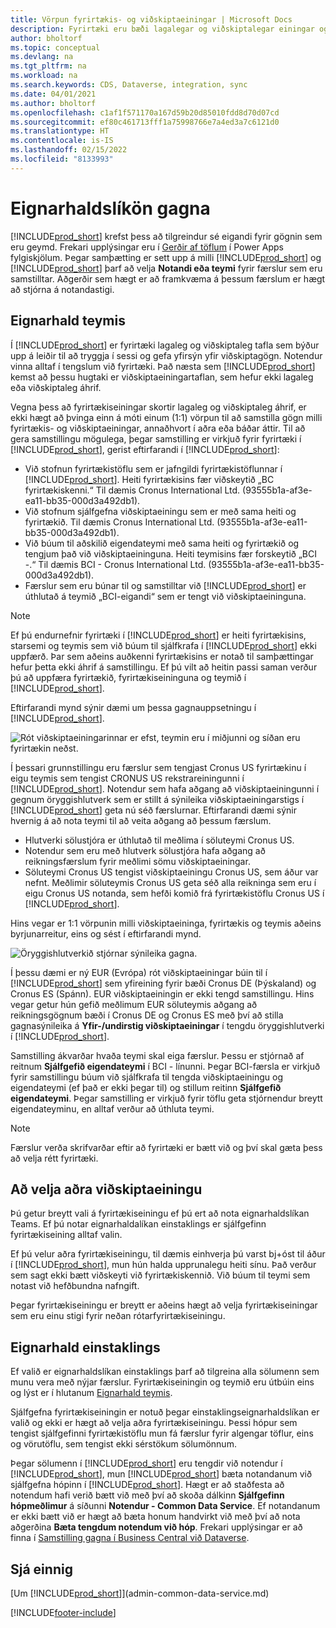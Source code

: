 ```yaml
---
title: Vörpun fyrirtækis- og viðskiptaeiningar | Microsoft Docs
description: Fyrirtæki eru bæði lagalegar og viðskiptalegar einingar og eru notuð til að tryggja í sessi og gefa yfirsýn yfir viðskiptagögn.
author: bholtorf
ms.topic: conceptual
ms.devlang: na
ms.tgt_pltfrm: na
ms.workload: na
ms.search.keywords: CDS, Dataverse, integration, sync
ms.date: 04/01/2021
ms.author: bholtorf
ms.openlocfilehash: c1af1f571170a167d59b20d85010fdd8d70d07cd
ms.sourcegitcommit: ef80c461713fff1a75998766e7a4ed3a7c6121d0
ms.translationtype: HT
ms.contentlocale: is-IS
ms.lasthandoff: 02/15/2022
ms.locfileid: "8133993"
---
```

# <a name="data-ownership-models"></a>Eignarhaldslíkön gagna


[!INCLUDE[prod_short](includes/cds_long_md.md)] krefst þess að tilgreindur sé eigandi fyrir gögnin sem eru geymd. Frekari upplýsingar eru í [Gerðir af töflum](/powerapps/maker/data-platform/types-of-entities) í Power Apps fylgiskjölum. Þegar samþætting er sett upp á milli [!INCLUDE[prod_short](includes/cds_long_md.md)] og [!INCLUDE[prod_short](includes/prod_short.md)] þarf að velja **Notandi eða teymi** fyrir færslur sem eru samstilltar. Aðgerðir sem hægt er að framkvæma á þessum færslum er hægt að stjórna á notandastigi. <!--We recommend the Team ownership model because it makes it easier to manage ownership for multiple people.NO LONGER TRUE IN DATAVERSE-->

## <a name="team-ownership"></a>Eignarhald teymis
Í [!INCLUDE[prod_short](includes/prod_short.md)] er fyrirtæki lagaleg og viðskiptaleg tafla sem býður upp á leiðir til að tryggja í sessi og gefa yfirsýn yfir viðskiptagögn. Notendur vinna alltaf í tengslum við fyrirtæki. Það næsta sem [!INCLUDE[prod_short](includes/cds_long_md.md)] kemst að þessu hugtaki er viðskiptaeiningartaflan, sem hefur ekki lagaleg eða viðskiptaleg áhrif.

Vegna þess að fyrirtækiseiningar skortir lagaleg og viðskiptaleg áhrif, er ekki hægt að þvinga einn á móti einum (1:1) vörpun til að samstilla gögn milli fyrirtækis- og viðskiptaeiningar, annaðhvort í aðra eða báðar áttir. Til að gera samstillingu mögulega, þegar samstilling er virkjuð fyrir fyrirtæki í [!INCLUDE[prod_short](includes/prod_short.md)], gerist eftirfarandi í [!INCLUDE[prod_short](includes/cds_long_md.md)]:

* Við stofnun fyrirtækistöflu sem er jafngildi fyrirtækistöflunnar í [!INCLUDE[prod_short](includes/prod_short.md)]. Heiti fyrirtækisins fær viðskeytið „BC fyrirtækiskenni.“ Til dæmis Cronus International Ltd. (93555b1a-af3e-ea11-bb35-000d3a492db1).
* Við stofnum sjálfgefna viðskiptaeiningu sem er með sama heiti og fyrirtækið. Til dæmis Cronus International Ltd. (93555b1a-af3e-ea11-bb35-000d3a492db1).
* Við búum til aðskilið eigendateymi með sama heiti og fyrirtækið og tengjum það við viðskiptaeininguna. Heiti teymisins fær forskeytið „BCI -.“ Til dæmis BCI - Cronus International Ltd. (93555b1a-af3e-ea11-bb35-000d3a492db1).
* Færslur sem eru búnar til og samstilltar við [!INCLUDE[prod_short](includes/cds_long_md.md)] er úthlutað á teymið „BCI-eigandi“ sem er tengt við viðskiptaeininguna.

> [!NOTE]
> Ef þú endurnefnir fyrirtæki í [!INCLUDE[prod_short](includes/prod_short.md)] er heiti fyrirtækisins, starsemi og teymis sem við búum til sjálfkrafa í [!INCLUDE[prod_short](includes/cds_long_md.md)] ekki uppfærð. Þar sem aðeins auðkenni fyrirtækisins er notað til samþættingar hefur þetta ekki áhrif á samstillingu. Ef þú vilt að heitin passi saman verður þú að uppfæra fyrirtækið, fyrirtækiseininguna og teymið í [!INCLUDE[prod_short](includes/cds_long_md.md)].

Eftirfarandi mynd sýnir dæmi um þessa gagnauppsetningu í [!INCLUDE[prod_short](includes/cds_long_md.md)].

![Rót viðskiptaeiningarinnar er efst, teymin eru í miðjunni og síðan eru fyrirtækin neðst.](media/cds_bu_team_company.png)

Í þessari grunnstillingu eru færslur sem tengjast Cronus US fyrirtækinu í eigu teymis sem tengist CRONUS US  rekstrareiningunni í [!INCLUDE[prod_short](includes/cds_long_md.md)]. Notendur sem hafa aðgang að viðskiptaeiningunni í gegnum öryggishlutverk sem er stillt á sýnileika viðskiptaeiningarstigs í [!INCLUDE[prod_short](includes/cds_long_md.md)] geta nú séð færslurnar. Eftirfarandi dæmi sýnir hvernig á að nota teymi til að veita aðgang að þessum færslum.

* Hlutverki sölustjóra er úthlutað til meðlima í söluteymi Cronus US.
* Notendur sem eru með hlutverk sölustjóra hafa aðgang að reikningsfærslum fyrir meðlimi sömu viðskiptaeiningar.
* Söluteymi Cronus US tengist viðskiptaeiningu Cronus US, sem áður var nefnt. Meðlimir söluteymis Cronus US geta séð alla reikninga sem eru í eigu Cronus US  notanda, sem hefði komið frá fyrirtækistöflu Cronus US í [!INCLUDE[prod_short](includes/prod_short.md)].

Hins vegar er 1:1 vörpunin milli viðskiptaeininga, fyrirtækis og teymis aðeins byrjunarreitur, eins og sést í eftirfarandi mynd.

![Öryggishlutverkið stjórnar sýnileika gagna.](media/cds_bu_team_company_2.png)

Í þessu dæmi er ný EUR (Evrópa) rót viðskiptaeiningar búin til í [!INCLUDE[prod_short](includes/cds_long_md.md)] sem yfireining fyrir bæði Cronus DE (Þýskaland) og Cronus ES (Spánn). EUR viðskiptaeiningin er ekki tengd samstillingu. Hins vegar getur hún gefið meðlimum EUR söluteymis aðgang að reikningsgögnum bæði í Cronus DE og Cronus ES með því að stilla gagnasýnileika á **Yfir-/undirstig viðskiptaeiningar** í tengdu öryggishlutverki í [!INCLUDE[prod_short](includes/cds_long_md.md)].

Samstilling ákvarðar hvaða teymi skal eiga færslur. Þessu er stjórnað af reitnum **Sjálfgefið eigendateymi** í BCI -  línunni. Þegar BCI-færsla er virkjuð fyrir samstillingu búum við sjálfkrafa til tengda viðskiptaeiningu og eigendateymi (ef það er ekki þegar til) og stillum reitinn **Sjálfgefið eigendateymi**. Þegar samstilling er virkjuð fyrir töflu geta stjórnendur breytt eigendateyminu, en alltaf verður að úthluta teymi.

> [!NOTE]
> Færslur verða skrifvarðar eftir að fyrirtæki er bætt við og því skal gæta þess að velja rétt fyrirtæki.

## <a name="choosing-a-different-business-unit"></a>Að velja aðra viðskiptaeiningu
Þú getur breytt vali á fyrirtækiseiningu ef þú ert að nota eignarhaldslíkan Teams. Ef þú notar eignarhaldalíkan einstaklings er sjálfgefinn fyrirtækiseining alltaf valin. 

Ef þú velur aðra fyrirtækiseiningu, til dæmis einhverja þú varst bj+óst til áður í [!INCLUDE[prod_short](includes/cds_long_md.md)], mun hún halda upprunalegu heiti sínu. Það verður sem sagt ekki bætt viðskeyti við fyrirtækiskennið. Við búum til teymi sem notast við hefðbundna nafngift.

Þegar fyrirtækiseiningu er breytt er aðeins hægt að velja fyrirtækiseiningar sem eru einu stigi fyrir neðan rótarfyrirtækiseiningu.

## <a name="person-ownership"></a>Eignarhald einstaklings
Ef valið er eignarhaldslíkan einstaklings þarf að tilgreina alla sölumenn sem munu vera með nýjar færslur. Fyrirtækiseiningin og teymið eru útbúin eins og lýst er í hlutanum [Eignarhald teymis](admin-cds-company-concept.md#team-ownership).

Sjálfgefna fyrirtækiseiningin er notuð þegar einstaklingseignarhaldslíkan er valið og ekki er hægt að velja aðra fyrirtækiseiningu. Þessi hópur sem tengist sjálfgefinni fyrirtækistöflu mun fá færslur fyrir algengar töflur, eins og vörutöflu, sem tengist ekki sérstökum sölumönnum.

Þegar sölumenn í [!INCLUDE[prod_short](includes/prod_short.md)] eru tengdir við notendur í [!INCLUDE[prod_short](includes/cds_long_md.md)], mun [!INCLUDE[prod_short](includes/prod_short.md)] bæta notandanum við sjálfgefna hópinn í [!INCLUDE[prod_short](includes/cds_long_md.md)]. Hægt er að staðfesta að notendum hafi verið bætt við með því að skoða dálkinn **Sjálfgefinn hópmeðlimur** á síðunni **Notendur - Common Data Service**. Ef notandanum er ekki bætt við er hægt að bæta honum handvirkt við með því að nota aðgerðina **Bæta tengdum notendum við hóp**. Frekari upplýsingar er að finna í [Samstilling gagna í Business Central við Dataverse](admin-synchronizing-business-central-and-sales.md).

## <a name="see-also"></a>Sjá einnig
[Um [!INCLUDE[prod_short](includes/cds_long_md.md)]](admin-common-data-service.md)

[!INCLUDE[footer-include](includes/footer-banner.md)]